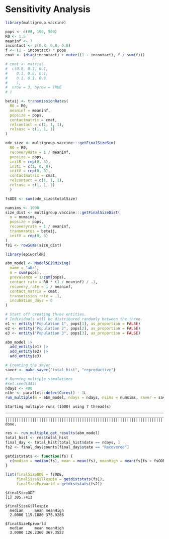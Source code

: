 # Sensitivity Analysis


``` r
library(multigroup.vaccine)

pops <- c(60, 100, 500)
R0 <- 1.5
meaninf <- 7
incontact <- c(0.8, 0.8, 0.8)
f <- (1 - incontact) * pops
cmat <- (diag(incontact) + outer((1 - incontact), f / sum(f)))

# cmat <- matrix(
#  c(0.8, 0.1, 0.1,
#    0.1, 0.8, 0.1,
#    0.1, 0.1, 0.8
#    ),
#  nrow = 3, byrow = TRUE
# )

betaij <- transmissionRates(
  R0 = R0,
  meaninf = meaninf,
  popsize = pops,
  contactmatrix = cmat,
  relcontact = c(1, 1, 1),
  relsusc = c(1, 1, 1)
)

ode_size <- multigroup.vaccine:::getFinalSizeSim(
  R0 = R0,
  recoveryRate = 1 / meaninf,
  popsize = pops,
  initR = rep(0, 3),
  initI = c(1, 0, 0),
  initV = rep(0, 3),
  contactmatrix = cmat,
  relcontact = c(1, 1, 1),
  relsusc = c(1, 1, 1)
  )

fsODE <- sum(ode_size$totalSize)
```

``` r
numsims <- 1000
size_dist <- multigroup.vaccine:::getFinalSizeDist(
  n = numsims,
  popsize = pops,
  recoveryrate = 1 / meaninf,
  transmrates = betaij,
  initV = rep(0, 3)
)
fs1 <- rowSums(size_dist)
```

``` r
library(epiworldR)

abm_model <- ModelSEIRMixing(
  name = "abc",
  n = sum(pops),
  prevalence = 1/sum(pops),
  contact_rate = R0 * (1 / meaninf) / .1,
  recovery_rate = 1 / meaninf,
  contact_matrix = cmat,
  transmission_rate = .1,
  incubation_days = 0
)

# Start off creating three entities.
# Individuals will be distribured randomly between the three.
e1 <- entity("Population 1", pops[1], as_proportion = FALSE)
e2 <- entity("Population 2", pops[2], as_proportion = FALSE)
e3 <- entity("Population 3", pops[3], as_proportion = FALSE)

abm_model |>
  add_entity(e1) |>
  add_entity(e2) |>
  add_entity(e3)

# Creating the saver
saver <- make_saver("total_hist", "reproductive")

# Running multiple simulations
#set.seed(331)
ndays <- 400
nthr <- parallel::detectCores() - 1L
run_multiple(m = abm_model, ndays = ndays, nsims = numsims, saver = saver, nthreads = nthr)
```

    Starting multiple runs (1000) using 7 thread(s)
    _________________________________________________________________________
    _________________________________________________________________________
    ||||||||||||||||||||||||||||||||||||||||||||||||||||||||||||||||||||||||| done.

``` r
res <- run_multiple_get_results(abm_model)
total_hist <- res$total_hist
final_day <- total_hist[total_hist$date == ndays, ]
fs2 <- final_day$counts[final_day$state == "Recovered"]

getdiststats <- function(fs) {
  c(median = median(fs), mean = mean(fs), meanHigh = mean(fs[fs > fsODE / 2]))
}

list(finalSizeODE = fsODE,
     finalSizeGillespie = getdiststats(fs1),
     finalSizeEpiworld = getdiststats(fs2))
```

    $finalSizeODE
    [1] 385.7413

    $finalSizeGillespie
      median     mean meanHigh 
      2.0000 119.1880 375.9286 

    $finalSizeEpiworld
      median     mean meanHigh 
      3.0000 126.2360 367.3522 
